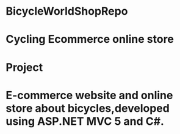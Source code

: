 # BicycleWorldShopRepo
# Cycling Ecommerce online store
# Project
# E-commerce website and online store about bicycles,developed using ASP.NET MVC 5 and C#.

